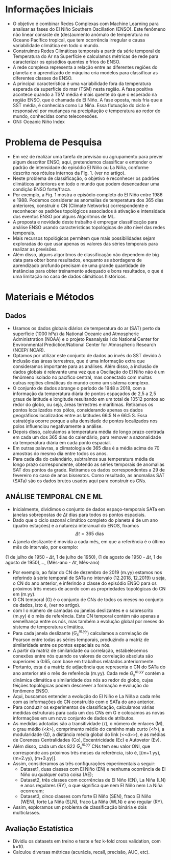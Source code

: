 # Informações Iniciais
- O objetivo é combinar Redes Complexas com Machine Learning para analisar as fases do El Niño Southern Oscillation (ENSO). Este fenômeno não linear consiste de (des)aumento anômalo de temperatura no Oceano Pacífico tropical, que tem ocorrência irregular e causa variabilidade climática em todo o mundo.
- Construímos Redes Climáticas temporais a partir da série temporal de Temperatura do Ar na Superfície e calculamos métricas de rede para caracterizar os episódios quentes e frios do ENSO.
- A rede complexa representa a relação entre as diferentes regiões do planeta e o aprendizado de máquina cria modelos para classificar as diferentes classes de ENSO.
- A principal característica é uma variabilidade fora da temperatura esperada da superfície do mar (TSM) nesta região. A fase positiva acontece quando a TSM média é mais quente do que o esperado na região ENSO, que é chamada de El Niño. A fase oposta, mais fria que a SST média, é conhecida como La Niña. Essa flutuação do ciclo é responsável por mudanças na precipitação e temperatura ao redor do mundo, conhecidas como teleconexões.
- ONI: Oceanic Niño Index

# Problema de Pesquisa
- Em vez de realizar uma tarefa de previsão ou agrupamento para prever algum descritor ENSO, aqui, pretendemos classificar e entender o padrão de intensidade do episódio El Niño ou La Niña, conforme descrito nos rótulos internos da Fig. 1. (ver no artigo).
- Neste problema de classificação, o objetivo é reconhecer os padrões climáticos anteriores em todo o mundo que podem desencadear uma condição ENSO forte/fraca.
- Por exemplo, a Fig. 1 mostra o episódio completo do El Niño entre 1986 e 1988. Podemos considerar as anomalias de temperatura dos 365 dias anteriores, construir o CN (Climate Networks) correspondente e reconhecer os padrões topológicos associados à ativação e intensidade dos eventos ENSO por alguns Algoritmos de ML.
- A proposta e novidade deste trabalho é empregar classificação para análise ENSO usando características topológicas de alto nível das redes temporais.
- Mais recursos topológicos permitem que mais possibilidades sejam exploradas do que usar apenas os valores das séries temporais para realizar as previsões.
- Além disso, alguns algoritmos de classificação não dependem de big data para obter bons resultados, enquanto as abordagens de aprendizado profundo precisam de uma grande quantidade de instâncias para obter treinamento adequado e bons resultados, o que é uma limitação no caso de dados climáticos históricos.

# Materiais e Métodos
## Dados
- Usamos os dados globais diários de temperatura do ar (SAT) perto da superfície (1000 hPa) da National Oceanic and Atmospheric Administration (NOAA) e o projeto Reanalysis I do National Center for Environmental Prediction/National Center for Atmospheric Research (NCEP/ NCAR).
- Optamos por utilizar este conjunto de dados ao invés do SST devido à inclusão das áreas terrestres, que é uma informação extra que consideramos importante para as análises. Além disso, a inclusão de dados globais é relevante uma vez que a Oscilação do El Niño não é um fenômeno isolado no pacífico central, mas conectado com muitas outras regiões climáticas do mundo como um sistema complexo.
- O conjunto de dados abrange o período de 1948 a 2018, com a informação da temperatura diária de pontos espaçados de 2,5 a 2,5 graus de latitude e longitude resultando em um total de 10512 pontos ao redor do globo, ou seja, áreas terrestres e marítimas. Retiramos os pontos localizados nos pólos, considerando apenas os dados geográficos localizados entre as latitudes 66:5 N e 66:5 S. Essa estratégia ocorre porque a alta densidade de pontos localizados nos polos influenciou negativamente a análise.
- Depois disso, calculamos a temperatura média de longo prazo centrada em cada um dos 365 dias do calendário, para remover a sazonalidade da temperatura diária em cada ponto espacial.
- Em outras palavras, a climatologia de 365 dias é a média acima de 70 amostras do mesmo dia entre todos os anos.
- Para cada dia do calendário, subtraímos sua temperatura média de longo prazo correspondente, obtendo as séries temporais de anomalias SAT dos pontos da grade. Retiramos os dados correspondentes a 29 de fevereiro no caso de anos bissextos. Como resultado, as anomalias SAT (SATa) são os dados brutos usados aqui para construir os CNs.

## ANÁLISE TEMPORAL CN E ML
- Inicialmente, dividimos o conjunto de dados espaço-temporais SATa em janelas sobrepostas de $\Delta{t}$ dias para todos os pontos espaciais.
- Dado que o ciclo sazonal climático completo do planeta é de um ano (quatro estações) e a natureza interanual do ENOS, fixamos
$$\Delta{t}=\text{365 dias}$$
- A janela deslizante é movida a cada mês, em que a referência é o último mês do intervalo, por exemplo:

(1 de julho de 1950 - $\Delta{t}$, 1 de julho de 1950), (1 de agosto de 1950 - $\Delta{t}$, 1 de agosto de 1950),..., (Mês-ano - $\Delta{t}$, Mês-ano)
- Por exemplo, ao falar do CN de dezembro de 2019 (m.yy) estamos nos referindo à série temporal de SATa no intervalo (12.2018, 12.2019) u seja, o CN do ano anterior, e inferindo a classe do episódio ENSO para os próximos três meses de acordo com as propriedades topológicas do CN em (m.yy).
- O CN temporal (G) é o conjunto de CNs de todos os meses no conjunto de dados, isto é, (ver no artigo).
- com l o número de camadas ou janelas deslizantes e o sobrescrito (m.yy) é o mês de referência. Este CN temporal contém não apenas a semelhança entre os nós, mas também a evolução global por meses do sistema de temperatura climática.
- Para cada janela deslizante ($G_{x}^{m.yy}$) calculamos a correlação de Pearson entre todas as séries temporais, produzindo a matriz de similaridade entre os pontos espaciais ou nós.
- A partir da matriz de similaridade ou correlação, estabelecemos conexões entre nós quando os valores de correlação absoluta são superiores a 0:65, com base em trabalhos relatados anteriormente.
- Portanto, esta é a matriz de adjacência que representa o CN do SATa do ano anterior até o mês de referência (m.yy). Cada rede $G_{x}^{m.yy}$ contém a dinâmica climática e similaridade dos nós ao redor do globo, cujas feições topológicas podem descrever a formação e evolução do fenômeno ENSO.
- Aqui, buscamos entender a evolução do El Niño e La Niña a cada mês com as informações do CN construído com o SATa do ano anterior.
- Para conduzir os experimentos de classificação, calculamos várias medidas estruturais para cada um dos CNs em G e colocamos as novas informações em um novo conjunto de dados de atributos.
- As medidas adotadas são a transitividade ($\tau$), o número de enlaces (M), o grau médio (<$k$>), comprimento médio do caminho mais curto (<$l$>), a modularidade (Q), a distância média global do link (<<$d$>>), e as médias de Coreness Centralidades (Co), Excentricidade (Ec) e Autovetor (Ev).
- Além disso, cada um dos 822 $G_{x}^{m.yy}$ CNs tem seu valor ONI, que corresponde aos próximos três meses da referência, isto é, [(m+1.yy), (m+2.yy), (m+3.yy)].
- Assim, consideramos as três configurações experimentais a seguir:
  - Dataset1, duas classes com El Niño (EN) e nenhuma ocorrência de El Niño ou qualquer outra coisa (AE);
  - Dataset2, três classes com ocorrências de El Niño (EN), La Niña (LN) e anos regulares (RY), o que significa que nem El Niño nem La Niña ocorreram;
  - Dataset3, cinco classes com forte El Niño (SEN), fraco El Niño (WEN), forte La Niña (SLN), fraco La Niña (WLN) e ano regular (RY).
- Assim, exploramos um problema de classificação binária e dois multiclasses.

## Avaliação Estatística
- Dividiu os datasets em treino e teste e fez k-fold cross validation, com k=10.
- Calculou diversas métricas (acurácia, recall, precisão, AUC, etc).



